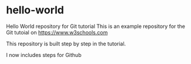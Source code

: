# hello-world
Hello World repository for Git tutorial
This is an example repository for the Git tutoial on https://www.w3schools.com

This repository is built step by step in the tutorial.

I now includes steps for Github

